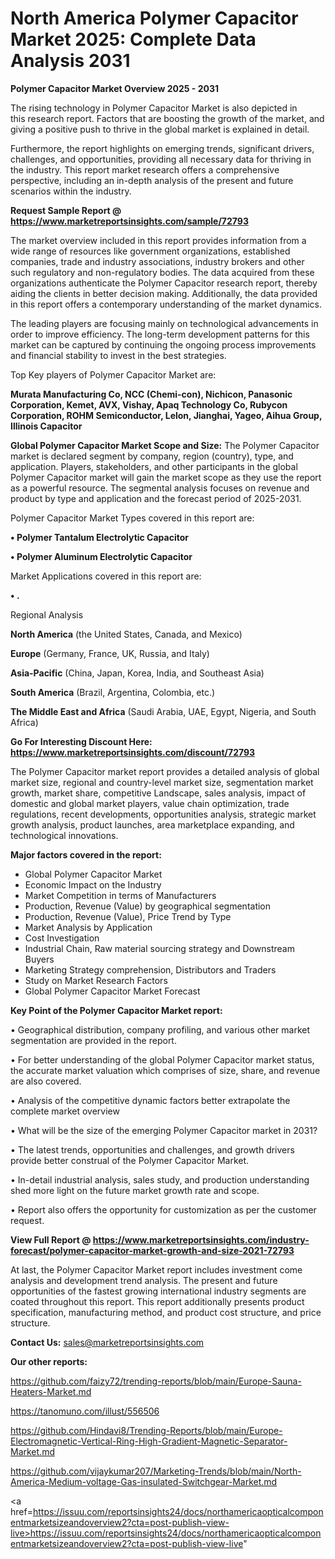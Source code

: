 # North America Polymer Capacitor Market 2025: Complete Data Analysis 2031

<Strong> Polymer Capacitor Market Overview 2025 - 2031</strong>

The rising technology in Polymer Capacitor Market is also depicted in this research report. Factors that are boosting the growth of the market, and giving a positive push to thrive in the global market is explained in detail.

Furthermore, the report highlights on emerging trends, significant drivers, challenges, and opportunities, providing all necessary data for thriving in the industry. This report market research offers a comprehensive perspective, including an in-depth analysis of the present and future scenarios within the industry.

<strong>Request Sample Report @ <a href=https://www.marketreportsinsights.com/sample/72793>https://www.marketreportsinsights.com/sample/72793</a></strong>

The market overview included in this report provides information from a wide range of resources like government organizations, established companies, trade and industry associations, industry brokers and other such regulatory and non-regulatory bodies. The data acquired from these organizations authenticate the Polymer Capacitor research report, thereby aiding the clients in better decision making. Additionally, the data provided in this report offers a contemporary understanding of the market dynamics.

The leading players are focusing mainly on technological advancements in order to improve efficiency. The long-term development patterns for this market can be captured by continuing the ongoing process improvements and financial stability to invest in the best strategies.

Top Key players of Polymer Capacitor Market are:

<strong>Murata Manufacturing Co, NCC (Chemi-con), Nichicon, Panasonic Corporation, Kemet, AVX, Vishay, Apaq Technology Co, Rubycon Corporation, ROHM Semiconductor, Lelon, Jianghai, Yageo, Aihua Group, Illinois Capacitor</strong>

<strong><b>Global Polymer Capacitor Market Scope and Size:</b></strong>
The Polymer Capacitor market is declared segment by company, region (country), type, and application. Players, stakeholders, and other participants in the global Polymer Capacitor market will gain the market scope as they use the report as a powerful resource. The segmental analysis focuses on revenue and product by type and application and the forecast period of 2025-2031.

Polymer Capacitor Market Types covered in this report are:

<strong>• Polymer Tantalum Electrolytic Capacitor

• Polymer Aluminum Electrolytic Capacitor</strong>

Market Applications covered in this report are:

<strong>• .</strong> 

Regional Analysis

<strong>North America</strong> (the United States, Canada, and Mexico)

<strong>Europe</strong> (Germany, France, UK, Russia, and Italy)

<strong>Asia-Pacific</strong> (China, Japan, Korea, India, and Southeast Asia)

<strong>South America</strong> (Brazil, Argentina, Colombia, etc.)

<strong>The Middle East and Africa</strong> (Saudi Arabia, UAE, Egypt, Nigeria, and South Africa)

<strong>Go For Interesting Discount Here: <a href=https://www.marketreportsinsights.com/discount/72793>https://www.marketreportsinsights.com/discount/72793</a></strong>

The Polymer Capacitor market report provides a detailed analysis of global market size, regional and country-level market size, segmentation market growth, market share, competitive Landscape, sales analysis, impact of domestic and global market players, value chain optimization, trade regulations, recent developments, opportunities analysis, strategic market growth analysis, product launches, area marketplace expanding, and technological innovations.

<strong><b>Major factors covered in the report:</b></strong>
<ul>
  <li>Global Polymer Capacitor Market </li>
  <li>Economic Impact on the Industry</li>
  <li>Market Competition in terms of Manufacturers</li>
  <li>Production, Revenue (Value) by geographical segmentation</li>
  <li>Production, Revenue (Value), Price Trend by Type</li>
  <li>Market Analysis by Application</li>
  <li>Cost Investigation</li>
  <li>Industrial Chain, Raw material sourcing strategy and Downstream Buyers</li>
  <li>Marketing Strategy comprehension, Distributors and Traders</li>
  <li>Study on Market Research Factors</li>
  <li>Global Polymer Capacitor Market Forecast</li>
</ul>

<strong><b>Key Point of the Polymer Capacitor Market report:</b></strong>

• Geographical distribution, company profiling, and various other market segmentation are provided in the report.

• For better understanding of the global Polymer Capacitor market status, the accurate market valuation which comprises of size, share, and revenue are also covered.

• Analysis of the competitive dynamic factors better extrapolate the complete market overview

• What will be the size of the emerging Polymer Capacitor market in 2031?

• The latest trends, opportunities and challenges, and growth drivers provide better construal of the Polymer Capacitor Market.

• In-detail industrial analysis, sales study, and production understanding shed more light on the future market growth rate and scope.

• Report also offers the opportunity for customization as per the customer request.

<strong><b>View Full Report @ <a href=https://www.marketreportsinsights.com/industry-forecast/polymer-capacitor-market-growth-and-size-2021-72793>https://www.marketreportsinsights.com/industry-forecast/polymer-capacitor-market-growth-and-size-2021-72793</a></b></strong>


At last, the Polymer Capacitor Market report includes investment come analysis and development trend analysis. The present and future opportunities of the fastest growing international industry segments are coated throughout this report. This report additionally presents product specification, manufacturing method, and product cost structure, and price structure.

<strong>Contact Us:</strong>
sales@marketreportsinsights.com

<strong>Our other reports:</strong>

<a href=https://github.com/faizy72/trending-reports/blob/main/Europe-Sauna-Heaters-Market.md>https://github.com/faizy72/trending-reports/blob/main/Europe-Sauna-Heaters-Market.md</a>

<a href=https://tanomuno.com/illust/556506>https://tanomuno.com/illust/556506</a>

<a href=https://github.com/Hindavi8/Trending-Reports/blob/main/Europe-Electromagnetic-Vertical-Ring-High-Gradient-Magnetic-Separator-Market.md>https://github.com/Hindavi8/Trending-Reports/blob/main/Europe-Electromagnetic-Vertical-Ring-High-Gradient-Magnetic-Separator-Market.md</a>

<a href=https://github.com/vijaykumar207/Marketing-Trends/blob/main/North-America-Medium-voltage-Gas-insulated-Switchgear-Market.md>https://github.com/vijaykumar207/Marketing-Trends/blob/main/North-America-Medium-voltage-Gas-insulated-Switchgear-Market.md</a>

<a href=https://issuu.com/reportsinsights24/docs/northamericaopticalcomponentmarketsizeandoverview2?cta=post-publish-view-live>https://issuu.com/reportsinsights24/docs/northamericaopticalcomponentmarketsizeandoverview2?cta=post-publish-view-live</a>"
